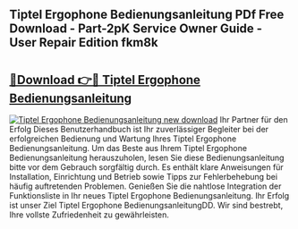 ## Tiptel Ergophone Bedienungsanleitung PDf Free Download - Part-2pK Service Owner Guide - User Repair Edition fkm8k

# <h2><a href="http://df0l8c.blite.top/?on=Tiptel+Ergophone+Bedienungsanleitung">🔗Download 👉🔴 Tiptel Ergophone Bedienungsanleitung</a></h2>

[![Tiptel Ergophone Bedienungsanleitung new download](https://i.imgur.com/lujVjoI.png)](http://df0l8c.blite.top/?on=Tiptel+Ergophone+Bedienungsanleitung)
Ihr Partner für den Erfolg Dieses Benutzerhandbuch ist Ihr zuverlässiger Begleiter bei der erfolgreichen Bedienung und Wartung Ihres Tiptel Ergophone Bedienungsanleitung. Um das Beste aus Ihrem Tiptel Ergophone Bedienungsanleitung herauszuholen, lesen Sie diese Bedienungsanleitung bitte vor dem Gebrauch sorgfältig durch. Es enthält klare Anweisungen für Installation, Einrichtung und Betrieb sowie Tipps zur Fehlerbehebung bei häufig auftretenden Problemen. Genießen Sie die nahtlose Integration der Funktionsliste in Ihr neues Tiptel Ergophone Bedienungsanleitung. Ihr Erfolg ist unser Ziel Tiptel Ergophone BedienungsanleitungDD. Wir sind bestrebt, Ihre vollste Zufriedenheit zu gewährleisten.
